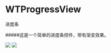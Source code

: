 # WTProgressView
进度条

#####这是一个简单的进度条控件，带有渐变效果。

![](http://www.baidu.com/img/bdlogo.gif)
![](http://www.baidu.com/img/bdlogo.gif)
